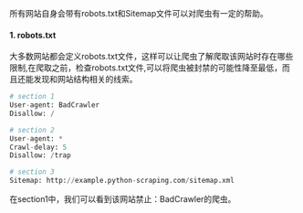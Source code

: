 
所有网站自身会带有robots.txt和Sitemap文件可以对爬虫有一定的帮助。

#### 1. robots.txt
大多数网站都会定义robots.txt文件，这样可以让爬虫了解爬取该网站时存在哪些限制,在爬取之前，检查robots.txt文件,可以将爬虫被封禁的可能性降至最低，而且还能发现和网站结构相关的线索。

```py
# section 1
User-agent: BadCrawler
Disallow: /

# section 2
User-agent: *
Crawl-delay: 5
Disallow: /trap

# section 3
Sitemap: http://example.python-scraping.com/sitemap.xml

```

在section1中，我们可以看到该网站禁止：BadCrawler的爬虫。
 